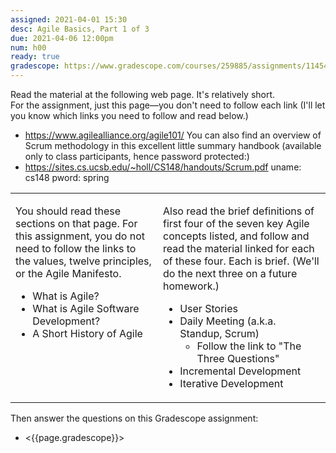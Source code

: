 ```yaml
---
assigned: 2021-04-01 15:30
desc: Agile Basics, Part 1 of 3
due: 2021-04-06 12:00pm
num: h00
ready: true
gradescope: https://www.gradescope.com/courses/259885/assignments/1145451
---
```



Read the material at the following web page. It's relatively short.  
For the assignment, just this page&mdash;you don't need to follow each link (I'll let you know which links you need to follow and read below.)
* <https://www.agilealliance.org/agile101/>
You can also find an overview of Scrum methodology in this excellent little summary handbook (available only to class participants, hence password protected:)
* <https://sites.cs.ucsb.edu/~holl/CS148/handouts/Scrum.pdf>
uname: cs148
pword: spring

<style>
.tops-aligned td { vertical-align: top; }
</style>
  
<table class="tops-aligned">
<tr>
<td markdown="1">

You should read these sections on that page.  For this assignment, you do not need to follow the links to the values, 
twelve principles, or the Agile Manifesto.

* What is Agile?
* What is Agile Software Development?
* A Short History of Agile

</td>
<td markdown="1">

Also read the brief definitions of first four of the seven key Agile concepts listed, and follow and read the material linked for each of these four.  Each is brief.  (We'll do the next three on a future homework.)
* User Stories
* Daily Meeting (a.k.a. Standup, Scrum)
   * Follow the link to "The Three Questions"
* Incremental Development
* Iterative Development

</td>
</tr>
</table>

Then answer the questions on this Gradescope assignment:

* <{{page.gradescope}}>


